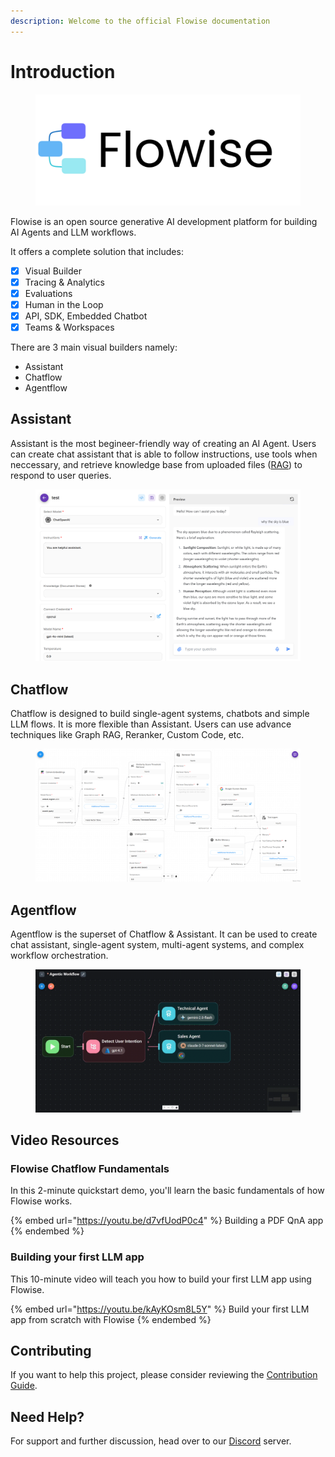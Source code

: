 ```yaml
---
description: Welcome to the official Flowise documentation
---
```


# Introduction

<figure><picture><source srcset=".gitbook/assets/Flowise Logo Cropped White High Res.png" media="(prefers-color-scheme: dark)"><img src=".gitbook/assets/Flowise Cropped White High Res.png" alt="" width="563"></picture><figcaption></figcaption></figure>

Flowise is an open source generative AI development platform for building AI Agents and LLM workflows.

It offers a complete solution that includes:

* [x] Visual Builder
* [x] Tracing & Analytics
* [x] Evaluations
* [x] Human in the Loop
* [x] API, SDK, Embedded Chatbot
* [x] Teams & Workspaces

There are 3 main visual builders namely:

* Assistant
* Chatflow
* Agentflow

## Assistant

Assistant is the most begineer-friendly way of creating an AI Agent. Users can create chat assistant that is able to follow instructions, use tools when neccessary, and retrieve knowledge base from uploaded files ([RAG](https://en.wikipedia.org/wiki/Retrieval-augmented_generation)) to respond to user queries.

<figure><picture><source srcset=".gitbook/assets/Screenshot 2025-05-12 215934.png" media="(prefers-color-scheme: dark)"><img src=".gitbook/assets/image (172).png" alt=""></picture><figcaption></figcaption></figure>

## Chatflow

Chatflow is designed to build single-agent systems, chatbots and simple LLM flows. It is more flexible than Assistant. Users can use advance techniques like Graph RAG, Reranker, Custom Code, etc.

<figure><picture><source srcset=".gitbook/assets/dark.png" media="(prefers-color-scheme: dark)"><img src=".gitbook/assets/white.png" alt=""></picture><figcaption></figcaption></figure>

## Agentflow

Agentflow is the superset of Chatflow & Assistant. It can be used to create chat assistant, single-agent system, multi-agent systems, and complex workflow orchestration.&#x20;

<figure><img src=".gitbook/assets/FlowiseIntro (1).gif" alt=""><figcaption></figcaption></figure>

## Video Resources

### Flowise Chatflow Fundamentals

In this 2-minute quickstart demo, you'll learn the basic fundamentals of how Flowise works.

{% embed url="https://youtu.be/d7vfUodP0c4" %}
Building a PDF QnA app
{% endembed %}

### Building your first LLM app

This 10-minute video will teach you how to build your first LLM app using Flowise.

{% embed url="https://youtu.be/kAyKOsm8L5Y" %}
Build your first LLM app from scratch with Flowise
{% endembed %}

## Contributing

If you want to help this project, please consider reviewing the [Contribution Guide](broken-reference).

## Need Help?

For support and further discussion, head over to our [Discord](https://discord.gg/jbaHfsRVBW) server.
